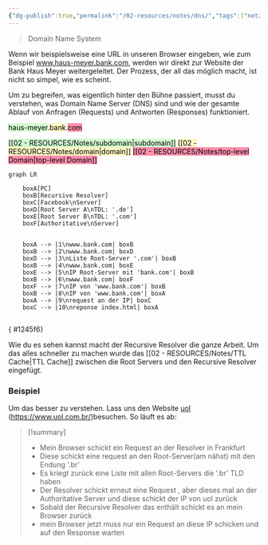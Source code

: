 ```yaml
---
{"dg-publish":true,"permalink":"/02-resources/notes/dns/","tags":["netzwerk/dns"],"noteIcon":""}
---
```


> Domain Name System



Wenn wir beispielsweise eine URL in unseren Browser eingeben, wie zum Beispiel www.haus-meyer.bank.com, werden wir direkt zur Website der Bank Haus Meyer weitergeleitet. Der Prozess, der all das möglich macht, ist nicht so simpel, wie es scheint.

Um zu begreifen, was eigentlich hinter den Bühne passiert, musst du verstehen, was Domain Name Server (DNS) sind und wie der gesamte Ablauf von Anfragen (Requests) und Antworten (Responses) funktioniert.

<mark style="background: #BBFABBA6;">haus-meyer</mark>.<mark style="background: #FFF3A3A6;">bank</mark>.<mark style="background: #FF5582A6;">com</mark>

<mark style="background: #BBFABBA6;">[[02 - RESOURCES/Notes/subdomain\|subdomain]]</mark>
<mark style="background: #FFF3A3A6;">[[02 - RESOURCES/Notes/domain\|domain]]</mark>
<mark style="background: #FF5582A6;">[[02 - RESOURCES/Notes/top-level Domain\|top-level Domain]]</mark>

```mermaid
graph LR

    boxA[PC]
    boxB[Recursive Resolver]
    boxC[Facebook\nServer]
    boxD[Root Server A\nTDL: '.de']
    boxE[Root Server B\nTDL: '.com']
    boxF[Authoritative\nServer]
    

    boxA --> |1\nwww.bank.com| boxB
    boxB --> |2\nwww.bank.com| boxD
    boxD --> |3\nListe Root-Server '.com'| boxB
    boxB --> |4\nwww.bank.com| boxE
    boxE --> |5\nIP Root-Server mit 'bank.com'| boxB
    boxB --> |6\nwww.bank.com| boxF
    boxF --> |7\nIP von 'www.bank.com'| boxB
    boxB --> |8\nIP von 'www.bank.com'| boxA
    boxA --> |9\nrequest an der IP| boxC
    boxC --> |10\nreponse index.html| boxA
    
```
{ #1245f6}


Wie du es sehen kannst macht der Recursive Resolver die ganze Arbeit. Um das alles schneller zu machen wurde das [[02 - RESOURCES/Notes/TTL Cache\|TTL Cache]] zwischen die  Root Servers und den Recursive Resolver eingefügt.

### Beispiel 
Um das besser zu verstehen. Lass uns den Website [uol](https://www.uol.com.br/)  (https://www.uol.com.br/)besuchen. So läuft es ab:
>[!summary] 
>- Mein Browser schickt ein Request an der Resolver in Frankfurt
> - Diese schickt eine request an den Root-Server(am nähst) mit den Endung '.br' 
> - Es kriegt zurück eine Liste mit allen Root-Servers die '.br' TLD haben 
> - Der Resolver schickt erneut eine Request , aber dieses mal an der Authoritative Server und diese schickt der IP von uol zurück 
> - Sobald der Recursive Resolver das enthält schickt es an mein Browser zurück 
> - mein Browser jetzt muss nur ein Request an diese IP schicken und auf den Response warten